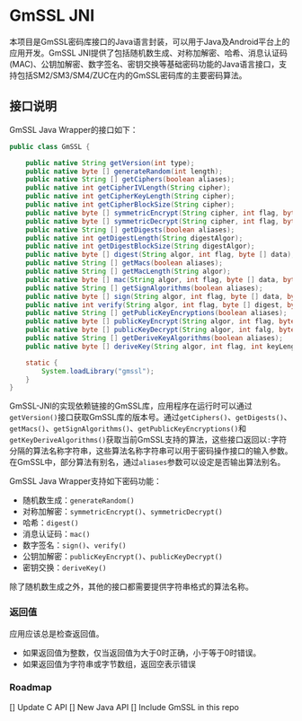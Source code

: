 # GmSSL JNI

本项目是GmSSL密码库接口的Java语言封装，可以用于Java及Android平台上的应用开发。GmSSL JNI提供了包括随机数生成、对称加解密、哈希、消息认证码(MAC)、公钥加解密、数字签名、密钥交换等基础密码功能的Java语言接口，支持包括SM2/SM3/SM4/ZUC在内的GmSSL密码库的主要密码算法。

## 接口说明

GmSSL Java Wrapper的接口如下：

```java
public class GmSSL {

	public native String getVersion(int type);
	public native byte [] generateRandom(int length);
	public native String [] getCiphers(boolean aliases);
	public native int getCipherIVLength(String cipher);
	public native int getCipherKeyLength(String cipher);
	public native int getCipherBlockSize(String cipher);
	public native byte [] symmetricEncrypt(String cipher, int flag, byte [] in, byte [] key, byte [] iv);
	public native byte [] symmetricDecrypt(String cipher, int flag, byte [] in, byte [] key, byte [] iv);
	public native String [] getDigests(boolean aliases);
	public native int getDigestLength(String digestAlgor);
	public native int getDigestBlockSize(String digestAlgor);
	public native byte [] digest(String algor, int flag, byte [] data);
	public native String [] getMacs(boolean aliases);
	public native String [] getMacLength(String algor);
	public native byte [] mac(String algor, int flag, byte [] data, byte [] key);
	public native String [] getSignAlgorithms(boolean aliases);
	public native byte [] sign(String algor, int flag, byte [] data, byte [] privateKey);
	public native int verify(String algor, int flag, byte [] digest, byte [] signature, byte [] publicKey);
	public native String [] getPublicKeyEncryptions(boolean aliases);
	public native byte [] publicKeyEncrypt(String algor, int flag, byte [] in, byte [] publicKey);
	public native byte [] publicKeyDecrypt(String algor, int falg, byte [] in, byte [] privateKey);
	public native String [] getDeriveKeyAlgorithms(boolean aliases);
	public native byte [] deriveKey(String algor, int flag, int keyLength, byte [] peerPublicKey, byte [] privateKey);

	static {
		System.loadLibrary("gmssl");
	}
}
```

GmSSL-JNI的实现依赖链接的GmSSL库，应用程序在运行时可以通过`getVersion()`接口获取GmSSL库的版本号。通过`getCiphers()`、`getDigests()`、`getMacs()`、`getSignAlgorithms()`、`getPublicKeyEncryptions()`和`getKeyDeriveAlgorithms()`获取当前GmSSL支持的算法，这些接口返回以`:`字符分隔的算法名称字符串，这些算法名称字符串可以用于密码操作接口的输入参数。在GmSSL中，部分算法有别名，通过`aliases`参数可以设定是否输出算法别名。

GmSSL Java Wrapper支持如下密码功能：

* 随机数生成：`generateRandom()`
* 对称加解密：`symmetricEncrypt()`、`symmetricDecrypt()`
* 哈希：`digest()`
* 消息认证码：`mac()`
* 数字签名：`sign()`、`verify()`
* 公钥加解密：`publicKeyEncrypt()`、`publicKeyDecrypt()`
* 密钥交换：`deriveKey()`

除了随机数生成之外，其他的接口都需要提供字符串格式的算法名称。

### 返回值

应用应该总是检查返回值。

* 如果返回值为整数，仅当返回值为大于0时正确，小于等于0时错误。
* 如果返回值为字符串或字节数组，返回空表示错误

### Roadmap

[] Update C API
[] New Java API
[] Include GmSSL in this repo


